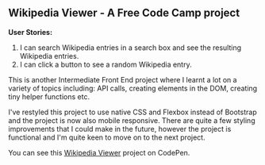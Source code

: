 ## Wikipedia Viewer -  A Free Code Camp project

**User Stories:**
1. I can search Wikipedia entries in a search box and see the resulting Wikipedia entries.
2. I can click a button to see a random Wikipedia entry.

This is another Intermediate Front End project where I learnt a lot on a variety of topics including: API calls, creating elements in the DOM, creating tiny helper functions etc.

I've restyled this project to use native CSS and Flexbox instead of Bootstrap and the project is now also mobile responsive. There are quite a few styling improvements that I could make in the future, however the project is functional and I'm quite keen to move on to the next project.

You can see this [Wikipedia Viewer](https://codepen.io/Pagey/pen/wrZRqR) project on CodePen.
